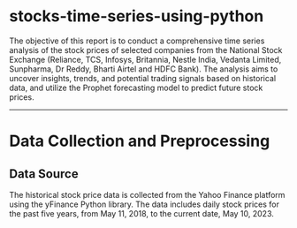 # stocks-time-series-using-python

The objective of this report is to conduct a comprehensive time series analysis of the stock prices of selected companies from the National Stock Exchange (Reliance, TCS, Infosys, Britannia, Nestle India, Vedanta Limited, Sunpharma, Dr Reddy, Bharti Airtel and HDFC Bank). The analysis aims to uncover insights, trends, and potential trading signals based on historical data, and utilize the Prophet forecasting model to predict future stock prices.

-----------------

# Data Collection and Preprocessing
## Data Source
The historical stock price data is collected from the Yahoo Finance platform using the yFinance Python library. The data includes daily stock prices for the past five years, from May 11, 2018, to the current date, May 10, 2023.
